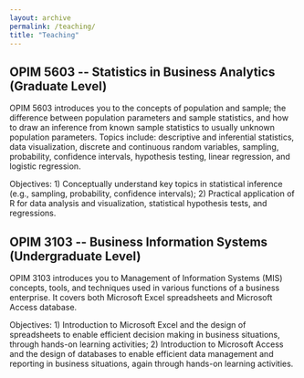 ```yaml
---
layout: archive
permalink: /teaching/
title: "Teaching"
---
```


## OPIM 5603 -- Statistics in Business Analytics (Graduate Level)

OPIM 5603 introduces you to the concepts of population and sample; the difference between population parameters and sample statistics, and how to draw an inference from known sample statistics to usually unknown population parameters. Topics include: descriptive and inferential statistics, data visualization, discrete and continuous random variables, sampling, probability, confidence intervals, hypothesis testing, linear regression, and logistic regression. 

Objectives: 1)	Conceptually understand key topics in statistical inference (e.g., sampling, probability, confidence intervals); 2)	Practical application of R for data analysis and visualization, statistical hypothesis tests, and regressions.

## OPIM 3103 -- Business Information Systems (Undergraduate Level)

OPIM 3103 introduces you to Management of Information Systems (MIS) concepts, tools, and techniques used in various functions of a business enterprise. It covers both Microsoft Excel spreadsheets and Microsoft Access database.  

Objectives: 1) Introduction to Microsoft Excel and the design of spreadsheets to enable efficient decision making in business situations, through hands-on learning activities;  2) Introduction to Microsoft Access and the design of databases to enable efficient data management and reporting in business situations, again through hands-on learning activities.  
